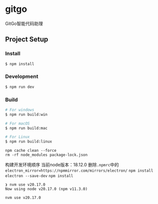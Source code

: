 # gitgo

GitGo智能代码助理

## Project Setup

### Install

```bash
$ npm install
```

### Development

```bash
$ npm run dev
```

### Build

```bash
# For windows
$ npm run build:win

# For macOS
$ npm run build:mac

# For Linux
$ npm run build:linux
```

```shell
npm cache clean --force
rm -rf node_modules package-lock.json
```

构建开发环境顺序
当前node版本：18.12.0
删除`.npmrc`中的`electron_mirror=https://npmmirror.com/mirrors/electron/`
`npm install electron --save-dev`
`npm install`


```shell
❯ nvm use v20.17.0
Now using node v20.17.0 (npm v11.3.0)
```

```shell
nvm use v20.17.0
```
